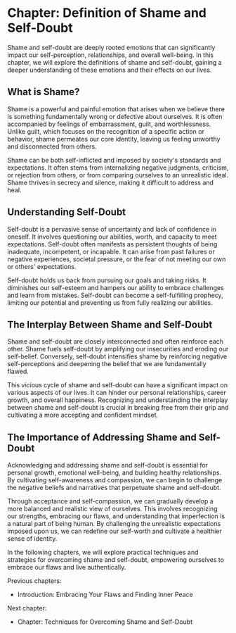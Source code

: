 Chapter: Definition of Shame and Self-Doubt
===========================================

Shame and self-doubt are deeply rooted emotions that can significantly impact our self-perception, relationships, and overall well-being. In this chapter, we will explore the definitions of shame and self-doubt, gaining a deeper understanding of these emotions and their effects on our lives.

What is Shame?
--------------

Shame is a powerful and painful emotion that arises when we believe there is something fundamentally wrong or defective about ourselves. It is often accompanied by feelings of embarrassment, guilt, and worthlessness. Unlike guilt, which focuses on the recognition of a specific action or behavior, shame permeates our core identity, leaving us feeling unworthy and disconnected from others.

Shame can be both self-inflicted and imposed by society's standards and expectations. It often stems from internalizing negative judgments, criticism, or rejection from others, or from comparing ourselves to an unrealistic ideal. Shame thrives in secrecy and silence, making it difficult to address and heal.

Understanding Self-Doubt
------------------------

Self-doubt is a pervasive sense of uncertainty and lack of confidence in oneself. It involves questioning our abilities, worth, and capacity to meet expectations. Self-doubt often manifests as persistent thoughts of being inadequate, incompetent, or incapable. It can arise from past failures or negative experiences, societal pressure, or the fear of not meeting our own or others' expectations.

Self-doubt holds us back from pursuing our goals and taking risks. It diminishes our self-esteem and hampers our ability to embrace challenges and learn from mistakes. Self-doubt can become a self-fulfilling prophecy, limiting our potential and preventing us from fully realizing our abilities.

The Interplay Between Shame and Self-Doubt
------------------------------------------

Shame and self-doubt are closely interconnected and often reinforce each other. Shame fuels self-doubt by amplifying our insecurities and eroding our self-belief. Conversely, self-doubt intensifies shame by reinforcing negative self-perceptions and deepening the belief that we are fundamentally flawed.

This vicious cycle of shame and self-doubt can have a significant impact on various aspects of our lives. It can hinder our personal relationships, career growth, and overall happiness. Recognizing and understanding the interplay between shame and self-doubt is crucial in breaking free from their grip and cultivating a more accepting and confident mindset.

The Importance of Addressing Shame and Self-Doubt
-------------------------------------------------

Acknowledging and addressing shame and self-doubt is essential for personal growth, emotional well-being, and building healthy relationships. By cultivating self-awareness and compassion, we can begin to challenge the negative beliefs and narratives that perpetuate shame and self-doubt.

Through acceptance and self-compassion, we can gradually develop a more balanced and realistic view of ourselves. This involves recognizing our strengths, embracing our flaws, and understanding that imperfection is a natural part of being human. By challenging the unrealistic expectations imposed upon us, we can redefine our self-worth and cultivate a healthier sense of identity.

In the following chapters, we will explore practical techniques and strategies for overcoming shame and self-doubt, empowering ourselves to embrace our flaws and live authentically.

Previous chapters:

* Introduction: Embracing Your Flaws and Finding Inner Peace

Next chapter:

* Chapter: Techniques for Overcoming Shame and Self-Doubt
